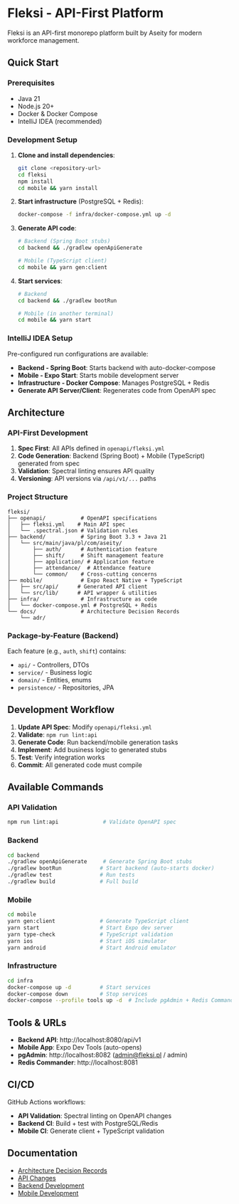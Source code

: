 # Fleksi - API-First Platform

Fleksi is an API-first monorepo platform built by Aseity for modern workforce management.

## Quick Start

### Prerequisites

- Java 21
- Node.js 20+
- Docker & Docker Compose
- IntelliJ IDEA (recommended)

### Development Setup

1. **Clone and install dependencies**:
   ```bash
   git clone <repository-url>
   cd fleksi
   npm install
   cd mobile && yarn install
   ```

2. **Start infrastructure** (PostgreSQL + Redis):
   ```bash
   docker-compose -f infra/docker-compose.yml up -d
   ```

3. **Generate API code**:
   ```bash
   # Backend (Spring Boot stubs)
   cd backend && ./gradlew openApiGenerate
   
   # Mobile (TypeScript client)
   cd mobile && yarn gen:client
   ```

4. **Start services**:
   ```bash
   # Backend
   cd backend && ./gradlew bootRun
   
   # Mobile (in another terminal)
   cd mobile && yarn start
   ```

### IntelliJ IDEA Setup

Pre-configured run configurations are available:
- **Backend - Spring Boot**: Starts backend with auto-docker-compose
- **Mobile - Expo Start**: Starts mobile development server
- **Infrastructure - Docker Compose**: Manages PostgreSQL + Redis
- **Generate API Server/Client**: Regenerates code from OpenAPI spec

## Architecture

### API-First Development

1. **Spec First**: All APIs defined in `openapi/fleksi.yml`
2. **Code Generation**: Backend (Spring Boot) + Mobile (TypeScript) generated from spec
3. **Validation**: Spectral linting ensures API quality
4. **Versioning**: API versions via `/api/v1/...` paths

### Project Structure

```
fleksi/
├── openapi/           # OpenAPI specifications
│   ├── fleksi.yml    # Main API spec
│   └── .spectral.json # Validation rules
├── backend/           # Spring Boot 3.3 + Java 21
│   └── src/main/java/pl/com/aseity/
│       ├── auth/      # Authentication feature
│       ├── shift/     # Shift management feature  
│       ├── application/ # Application feature
│       ├── attendance/  # Attendance feature
│       └── common/    # Cross-cutting concerns
├── mobile/            # Expo React Native + TypeScript
│   ├── src/api/      # Generated API client
│   └── src/lib/      # API wrapper & utilities
├── infra/             # Infrastructure as code
│   └── docker-compose.yml # PostgreSQL + Redis
└── docs/              # Architecture Decision Records
    └── adr/
```

### Package-by-Feature (Backend)

Each feature (e.g., `auth`, `shift`) contains:
- `api/` - Controllers, DTOs
- `service/` - Business logic
- `domain/` - Entities, enums
- `persistence/` - Repositories, JPA

## Development Workflow

1. **Update API Spec**: Modify `openapi/fleksi.yml`
2. **Validate**: `npm run lint:api`
3. **Generate Code**: Run backend/mobile generation tasks
4. **Implement**: Add business logic to generated stubs
5. **Test**: Verify integration works
6. **Commit**: All generated code must compile

## Available Commands

### API Validation
```bash
npm run lint:api              # Validate OpenAPI spec
```

### Backend
```bash
cd backend
./gradlew openApiGenerate     # Generate Spring Boot stubs
./gradlew bootRun            # Start backend (auto-starts docker)
./gradlew test               # Run tests
./gradlew build              # Full build
```

### Mobile  
```bash
cd mobile
yarn gen:client              # Generate TypeScript client
yarn start                   # Start Expo dev server
yarn type-check              # TypeScript validation
yarn ios                     # Start iOS simulator
yarn android                 # Start Android emulator
```

### Infrastructure
```bash
cd infra
docker-compose up -d         # Start services
docker-compose down          # Stop services
docker-compose --profile tools up -d  # Include pgAdmin + Redis Commander
```

## Tools & URLs

- **Backend API**: http://localhost:8080/api/v1
- **Mobile App**: Expo Dev Tools (auto-opens)
- **pgAdmin**: http://localhost:8082 (admin@fleksi.pl / admin)
- **Redis Commander**: http://localhost:8081

## CI/CD

GitHub Actions workflows:
- **API Validation**: Spectral linting on OpenAPI changes
- **Backend CI**: Build + test with PostgreSQL/Redis
- **Mobile CI**: Generate client + TypeScript validation

## Documentation

- [Architecture Decision Records](docs/adr/)
- [API Changes](docs/api-changes.md)
- [Backend Development](backend/README.md)
- [Mobile Development](mobile/README.md)